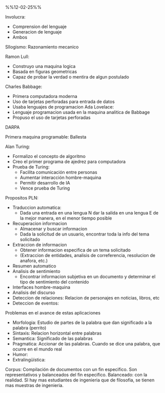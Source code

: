 %%12-02-25%%

Involucra:
- Comprension del lenguaje
- Generacion de lenguaje
- Ambos


SIlogismo: Razonamiento mecanico

Ramon Lull:
- Construyo una maquina logica
- Basada en figuras geometricas
- Capaz de probar la verdad o mentira de algun postulado

Charles Babbage:
- Primera computadora moderna
- Uso de tarjetas perforadas para entrada de datos
- Usaba lenguajes de programacion
Ada Lovelace:
- Lenguaje programacion usada en la maquina analitica de Babbage
- Propuso el uso de tarjetas perforadas

DARPA

Primera maquina programable: Ballesta 

Alan Turing:
- Formalizo el concepto de algoritmo
- Creo el primer programa de ajedrez para computadora
- Prueba de Turing:
	- Facilita comunicación entre personas
	- Aumentar interacción hombre-maquina
	- Permitir desarrollo de IA
	- Vence prueba de Turing

Propositos PLN:
- Traduccion automatica:
	- Dada una entrada en una lengua N dar la salida en una lengua E de la mejor manera, en el menor tiempo posible
- Recuperacion informacion
	- Almacenar y buscar informacion
	- Dada la solicitud de un usuario, encontrar toda la info del tema solicitado
- Extraccion de informacion
	- Obtener informacion especifica de un tema solicitado
	- (Extraccion de entidades, analisis de correferencia, resolucion de anafora, etc.)
- Resumen automatico
- Analisis de sentimiento
	- Encontrar informacion subjetiva en un documento y determinar el tipo de sentimiento del contenido
- Interfaces hombre-maquina
- Analisis del discurso
- Deteccion de relaciones: Relacion de personajes en noticias, libros, etc
- Deteccion de eventos: 

Problemas en el avance de estas aplicaciones
- Morfologia: Estudio de partes de la palabra que dan significado a la palabra (perrito)
- Sintaxis: Relacion horizontal entre palabras
- Semantica: Significado  de las palabras
- Pragmatica: Accionar de las palabras. Cuando se dice una palabra, que ocurre en el mundo real
- Humor:
- Extralingüística:

Corpus: Compilación de documentos con un fin especifico. Son representativos y balanceados del fin especifico. 
Balanceado: con la realidad. SI hay mas estudiantes de ingenieria que de filosofia, se tienen mas muestras de ingenieria.